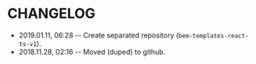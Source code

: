 # CHANGELOG

- 2019.01.11, 06:28 -- Create separated repository (`bem-templates-react-ts-v1`).
- 2018.11.28, 02:16 -- Moved (duped) to github.
